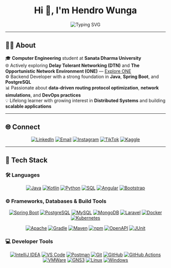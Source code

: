 <!-- Profile Heading with Typing Animation -->
<h1 align="center">Hi 👋, I'm Hendro Wunga</h1>  
<p align="center">
  <img src="https://readme-typing-svg.demolab.com?lines=Computer+Engineering+Student;DevOps+Practitioner;Backend+Developer;DTN+%26+Network+Simulations&center=true&width=500&height=45&color=36BCF7&vCenter=true&pause=1000&size=22" alt="Typing SVG" />
</p>  

---

## 🧑‍💻 About

🎓 **Computer Engineering** student at **Sanata Dharma University**  
🌐 Actively exploring **Delay Tolerant Networking (DTN)** and **The Opportunistic Network Environment (ONE)** — [Explore ONE](https://akeranen.github.io/the-one/)  
⚙️ Backend Developer with a strong foundation in **Java**, **Spring Boot**, and **PostgreSQL**  
📊 Passionate about **data-driven routing protocol optimization**, **network simulations**, and **DevOps practices**  
💡 Lifelong learner with growing interest in **Distributed Systems** and building **scalable applications**

---

## 🌐 Connect  
<p align="center">
  <a href="https://www.linkedin.com/in/hendro-wunga-91b5a5258/"><img src="https://img.shields.io/badge/LinkedIn-0A66C2?style=for-the-badge&logo=linkedin&logoColor=white" alt="LinkedIn"/></a>  
  <a href="mailto:hendrowunga073@gmail.com"><img src="https://img.shields.io/badge/Email-EA4335?style=for-the-badge&logo=gmail&logoColor=white" alt="Email"/></a>  
  <a href="https://www.instagram.com/hendrowunga7/"><img src="https://img.shields.io/badge/Instagram-E4405F?style=for-the-badge&logo=instagram&logoColor=white" alt="Instagram"/></a>  
  <a href="https://www.tiktok.com/@hend_tech"><img src="https://img.shields.io/badge/TikTok-000000?style=for-the-badge&logo=tiktok&logoColor=white" alt="TikTok"/></a>  
  <a href="https://www.kaggle.com/hendrowunga"><img src="https://img.shields.io/badge/Kaggle-20BEFF?style=for-the-badge&logo=kaggle&logoColor=white" alt="Kaggle"/></a>  
</p>  

---

## 🚀 Tech Stack  

### 🛠️ Languages  
<p align="center" style="margin-bottom: 15px;">
  <a href="https://docs.oracle.com/javase/tutorial/"><img alt="Java" src="https://img.shields.io/badge/Java-ED8B00?style=for-the-badge&logo=java&logoColor=white" /></a>
  <a href="https://kotlinlang.org/docs/home.html"><img alt="Kotlin" src="https://img.shields.io/badge/Kotlin-7F52FF?style=for-the-badge&logo=kotlin&logoColor=white" /></a>
  <a href="https://docs.python.org/3/"><img alt="Python" src="https://img.shields.io/badge/Python-3776AB?style=for-the-badge&logo=python&logoColor=white" /></a>
  <a href="https://www.postgresql.org/docs/"><img alt="SQL" src="https://img.shields.io/badge/SQL-07405E?style=for-the-badge&logo=postgresql&logoColor=white" /></a>
  <a href="https://angular.io/docs"><img alt="Angular" src="https://img.shields.io/badge/Angular-DD0031?style=for-the-badge&logo=angular&logoColor=white" /></a>
  <a href="https://getbootstrap.com/docs/5.0/getting-started/introduction/"><img alt="Bootstrap" src="https://img.shields.io/badge/Bootstrap-7952B3?style=for-the-badge&logo=bootstrap&logoColor=white" /></a>
</p>  

### ⚙️ Frameworks, Databases & Build Tools  
<p align="center" style="margin-bottom: 15px;">
  <a href="https://docs.spring.io/spring-boot/docs/current/reference/html/"><img alt="Spring Boot" src="https://img.shields.io/badge/Spring_Boot-6DB33F?style=for-the-badge&logo=spring-boot&logoColor=white" /></a>
  <a href="https://www.postgresql.org/docs/"><img alt="PostgreSQL" src="https://img.shields.io/badge/PostgreSQL-316192?style=for-the-badge&logo=postgresql&logoColor=white" /></a>
  <a href="https://dev.mysql.com/doc/"><img alt="MySQL" src="https://img.shields.io/badge/MySQL-4479A1?style=for-the-badge&logo=mysql&logoColor=white" /></a>
  <a href="https://www.mongodb.com/docs/"><img alt="MongoDB" src="https://img.shields.io/badge/MongoDB-47A248?style=for-the-badge&logo=mongodb&logoColor=white" /></a>
  <a href="https://laravel.com/docs"><img alt="Laravel" src="https://img.shields.io/badge/Laravel-F05340?style=for-the-badge&logo=laravel&logoColor=white" /></a>
  <a href="https://docs.docker.com/"><img alt="Docker" src="https://img.shields.io/badge/Docker-0DB7ED?style=for-the-badge&logo=docker&logoColor=white" /></a>
  <a href="https://kubernetes.io/docs/home/"><img alt="Kubernetes" src="https://img.shields.io/badge/Kubernetes-326CE5?style=for-the-badge&logo=kubernetes&logoColor=white" /></a>
</p>
<p align="center" style="margin-bottom: 15px;">
  <a href="https://httpd.apache.org/docs/"><img alt="Apache" src="https://img.shields.io/badge/Apache-D22128?style=for-the-badge&logo=apache&logoColor=white" /></a>
  <a href="https://docs.gradle.org/current/userguide/userguide.html"><img alt="Gradle" src="https://img.shields.io/badge/Gradle-02303A?style=for-the-badge&logo=gradle&logoColor=white" /></a>
  <a href="https://maven.apache.org/guides/index.html"><img alt="Maven" src="https://img.shields.io/badge/Maven-C71A36?style=for-the-badge&logo=apache-maven&logoColor=white" /></a>
  <a href="https://docs.npmjs.com/"><img alt="npm" src="https://img.shields.io/badge/npm-CB3837?style=for-the-badge&logo=npm&logoColor=white" /></a>
  <a href="https://swagger.io/docs/specification/about/"><img alt="OpenAPI" src="https://img.shields.io/badge/OpenAPI-6BA539?style=for-the-badge&logo=openapiinitiative&logoColor=white" /></a>
  <a href="https://junit.org/junit5/docs/current/user-guide/"><img alt="JUnit" src="https://img.shields.io/badge/JUnit-25A162?style=for-the-badge&logo=java&logoColor=white" /></a>
</p>  

### 💻 Developer Tools  
<p align="center" style="margin-bottom: 20px;">
  <a href="https://www.jetbrains.com/idea/documentation/"><img alt="IntelliJ IDEA" src="https://img.shields.io/badge/IntelliJ_IDEA-000000?style=for-the-badge&logo=intellij-idea&logoColor=white" /></a>
  <a href="https://code.visualstudio.com/docs"><img alt="VS Code" src="https://img.shields.io/badge/VS_Code-0078D4?style=for-the-badge&logo=visual-studio-code&logoColor=white" /></a>
  <a href="https://learning.postman.com/docs/getting-started/introduction/"><img alt="Postman" src="https://img.shields.io/badge/Postman-FF6C37?style=for-the-badge&logo=postman&logoColor=white" /></a>
  <a href="https://git-scm.com/doc"><img alt="Git" src="https://img.shields.io/badge/Git-F05032?style=for-the-badge&logo=git&logoColor=white" /></a>
  <a href="https://docs.github.com/"><img alt="GitHub" src="https://img.shields.io/badge/GitHub-181717?style=for-the-badge&logo=github&logoColor=white" /></a>
  <a href="https://docs.github.com/actions"><img alt="GitHub Actions" src="https://img.shields.io/badge/GitHub_Actions-2088FF?style=for-the-badge&logo=github-actions&logoColor=white" /></a>
  <a href="https://docs.vmware.com/en/VMware-Workstation-Pro/index.html"><img alt="VMWare" src="https://img.shields.io/badge/VMWare_Workstation_Pro-607078?style=for-the-badge&logo=vmware&logoColor=white" /></a>
  <a href="https://docs.gns3.com/"><img alt="GNS3" src="https://img.shields.io/badge/GNS3-007ACC?style=for-the-badge&logo=gns3&logoColor=white" /></a>
  <a href="https://ubuntu.com/tutorials"><img alt="Linux" src="https://img.shields.io/badge/Linux-FCC624?style=for-the-badge&logo=linux&logoColor=black" /></a>
  <a href="https://learn.microsoft.com/en-us/windows/"><img alt="Windows" src="https://img.shields.io/badge/Windows-0078D6?style=for-the-badge&logo=windows&logoColor=white" /></a>
</p>
